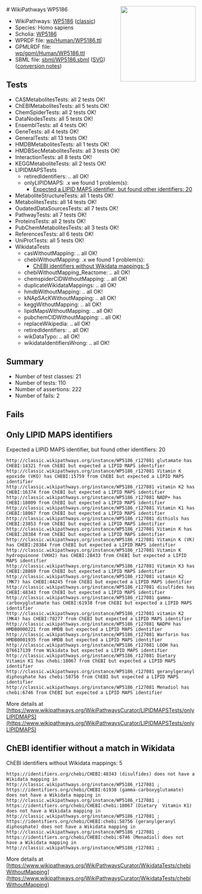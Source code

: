 <img style="float: right; width: 200px" src="https://upload.wikimedia.org/wikipedia/commons/thumb/8/83/Wplogo_with_text_500.png/640px-Wplogo_with_text_500.png" />
# WikiPathways WP5186

* WikiPathways: [WP5186](https://wikipathways.org/pathways/WP5186) ([classic](https://classic.wikipathways.org/instance/WP5186))
* Species: Homo sapiens
* Scholia: [WP5186](https://scholia.toolforge.org/wikipathways/WP5186)
* WPRDF file: [wp/Human/WP5186.ttl](../wp/Human/WP5186.ttl)
* GPMLRDF file: [wp/gpml/Human/WP5186.ttl](../wp/gpml/Human/WP5186.ttl)
* SBML file: [sbml/WP5186.sbml](../sbml/WP5186.sbml) ([SVG](../sbml/WP5186.svg)) ([conversion notes](../sbml/WP5186.txt))

## Tests
* CASMetabolitesTests: all 2 tests OK!
* ChEBIMetabolitesTests: all 5 tests OK!
* ChemSpiderTests: all 2 tests OK!
* DataNodesTests: all 5 tests OK!
* EnsemblTests: all 4 tests OK!
* GeneTests: all 4 tests OK!
* GeneralTests: all 13 tests OK!
* HMDBMetabolitesTests: all 1 tests OK!
* HMDBSecMetabolitesTests: all 3 tests OK!
* InteractionTests: all 8 tests OK!
* KEGGMetaboliteTests: all 2 tests OK!
* LIPIDMAPSTests
    * retiredIdentifiers: .. all OK!
    * onlyLIPIDMAPS: .x we found 1 problem(s):
        * [Expected a LIPID MAPS identifier, but found other identifiers: 20](#d0bfb697)
* MetaboliteStructureTests: all 1 tests OK!
* MetabolitesTests: all 14 tests OK!
* OudatedDataSourcesTests: all 7 tests OK!
* PathwayTests: all 7 tests OK!
* ProteinsTests: all 2 tests OK!
* PubChemMetabolitesTests: all 3 tests OK!
* ReferencesTests: all 6 tests OK!
* UniProtTests: all 5 tests OK!
* WikidataTests
    * casWithoutMapping: .. all OK!
    * chebiWithoutMapping: .x we found 1 problem(s):
        * [ChEBI identifiers without Wikidata mappings: 5](#a8d554d1)
    * chebiWithoutMapping_Reactome: .. all OK!
    * chemspiderCIDWithoutMapping: .. all OK!
    * duplicateWikidataMappings: .. all OK!
    * hmdbWithoutMapping: .. all OK!
    * kNApSAcKWithoutMapping: .. all OK!
    * keggWithoutMapping: .. all OK!
    * lipidMapsWithoutMapping: .. all OK!
    * pubchemCIDWithoutMapping: .. all OK!
    * replaceWikipedia: .. all OK!
    * retiredIdentifiers: .. all OK!
    * wikDataTypo: .. all OK!
    * wikidataIdentifiersWrong: .. all OK!


## Summary

* Number of test classes: 21
* Number of tests: 110
* Number of assertions: 222
* Number of fails: 2

## Fails

<a name="d0bfb697" />

## Only LIPID MAPS identifiers

Expected a LIPID MAPS identifier, but found other identifiers: 20
```
http://classic.wikipathways.org/instance/WP5186_r127081 glutamate has CHEBI:14321 from ChEBI but expected a LIPID MAPS identifier
http://classic.wikipathways.org/instance/WP5186_r127081 Vitamin K epoxide (VKO) has CHEBI:15759 from ChEBI but expected a LIPID MAPS identifier
http://classic.wikipathways.org/instance/WP5186_r127081 vitamin K2 has CHEBI:16374 from ChEBI but expected a LIPID MAPS identifier
http://classic.wikipathways.org/instance/WP5186_r127081 NADP+ has CHEBI:18009 from ChEBI but expected a LIPID MAPS identifier
http://classic.wikipathways.org/instance/WP5186_r127081 Vitamin K1 has CHEBI:18067 from ChEBI but expected a LIPID MAPS identifier
http://classic.wikipathways.org/instance/WP5186_r127081 dithiols has CHEBI:23853 from ChEBI but expected a LIPID MAPS identifier
http://classic.wikipathways.org/instance/WP5186_r127081 Vitamin K has CHEBI:28384 from ChEBI but expected a LIPID MAPS identifier
http://classic.wikipathways.org/instance/WP5186_r127081 Vitamin K (VK) has CHEBI:28384 from ChEBI but expected a LIPID MAPS identifier
http://classic.wikipathways.org/instance/WP5186_r127081 Vitamin K hydroquinone (VKH2) has CHEBI:28433 from ChEBI but expected a LIPID MAPS identifier
http://classic.wikipathways.org/instance/WP5186_r127081 Vitamin K3 has CHEBI:28869 from ChEBI but expected a LIPID MAPS identifier
http://classic.wikipathways.org/instance/WP5186_r127081 vitamin K2 (MK7) has CHEBI:44245 from ChEBI but expected a LIPID MAPS identifier
http://classic.wikipathways.org/instance/WP5186_r127081 disulfides has CHEBI:48343 from ChEBI but expected a LIPID MAPS identifier
http://classic.wikipathways.org/instance/WP5186_r127081 gamma-carboxyglutamate has CHEBI:61938 from ChEBI but expected a LIPID MAPS identifier
http://classic.wikipathways.org/instance/WP5186_r127081 vitamin K2 (MK4) has CHEBI:78277 from ChEBI but expected a LIPID MAPS identifier
http://classic.wikipathways.org/instance/WP5186_r127081 NADPH has HMDB0000221 from HMDB but expected a LIPID MAPS identifier
http://classic.wikipathways.org/instance/WP5186_r127081 Warfarin has HMDB0001935 from HMDB but expected a LIPID MAPS identifier
http://classic.wikipathways.org/instance/WP5186_r127081 LOOH has Q76617139 from Wikidata but expected a LIPID MAPS identifier
http://classic.wikipathways.org/instance/WP5186_r127081 Dietary  Vitamin K1 has chebi:18067 from ChEBI but expected a LIPID MAPS identifier
http://classic.wikipathways.org/instance/WP5186_r127081 geranylgeranyl diphosphate has chebi:58756 from ChEBI but expected a LIPID MAPS identifier
http://classic.wikipathways.org/instance/WP5186_r127081 Menadiol has chebi:6746 from ChEBI but expected a LIPID MAPS identifier
```

More details at [https://www.wikipathways.org/WikiPathwaysCurator/LIPIDMAPSTests/onlyLIPIDMAPS](https://www.wikipathways.org/WikiPathwaysCurator/LIPIDMAPSTests/onlyLIPIDMAPS)

<a name="a8d554d1" />

## ChEBI identifier without a match in Wikidata

ChEBI identifiers without Wikidata mappings: 5
```
https://identifiers.org/chebi/CHEBI:48343 (disulfides) does not have a Wikidata mapping in http://classic.wikipathways.org/instance/WP5186_r127081 ; 
https://identifiers.org/chebi/CHEBI:61938 (gamma-carboxyglutamate) does not have a Wikidata mapping in http://classic.wikipathways.org/instance/WP5186_r127081 ; 
https://identifiers.org/chebi/CHEBI:chebi:18067 (Dietary  Vitamin K1) does not have a Wikidata mapping in http://classic.wikipathways.org/instance/WP5186_r127081 ; 
https://identifiers.org/chebi/CHEBI:chebi:58756 (geranylgeranyl diphosphate) does not have a Wikidata mapping in http://classic.wikipathways.org/instance/WP5186_r127081 ; 
https://identifiers.org/chebi/CHEBI:chebi:6746 (Menadiol) does not have a Wikidata mapping in http://classic.wikipathways.org/instance/WP5186_r127081 ; 
```

More details at [https://www.wikipathways.org/WikiPathwaysCurator/WikidataTests/chebiWithoutMapping](https://www.wikipathways.org/WikiPathwaysCurator/WikidataTests/chebiWithoutMapping)

